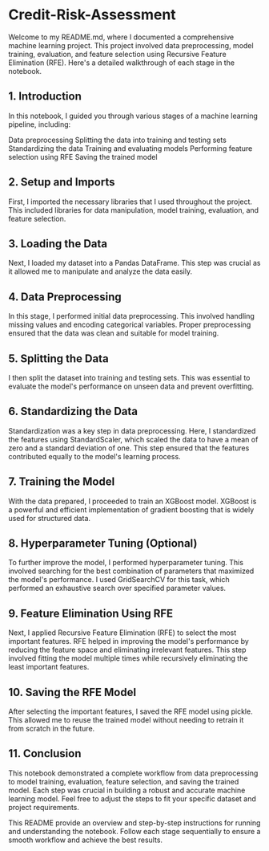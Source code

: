 # Credit-Risk-Assessment
Welcome to my README.md, where I documented a comprehensive machine learning project. This project involved data preprocessing, model training, evaluation, and feature selection using Recursive Feature Elimination (RFE). Here's a detailed walkthrough of each stage in the notebook.

## 1. Introduction
In this notebook, I guided you through various stages of a machine learning pipeline, including:

Data preprocessing
Splitting the data into training and testing sets
Standardizing the data
Training and evaluating models
Performing feature selection using RFE
Saving the trained model
## 2. Setup and Imports
First, I imported the necessary libraries that I used throughout the project. This included libraries for data manipulation, model training, evaluation, and feature selection.

## 3. Loading the Data
Next, I loaded my dataset into a Pandas DataFrame. This step was crucial as it allowed me to manipulate and analyze the data easily.

## 4. Data Preprocessing
In this stage, I performed initial data preprocessing. This involved handling missing values and encoding categorical variables. Proper preprocessing ensured that the data was clean and suitable for model training.

## 5. Splitting the Data
I then split the dataset into training and testing sets. This was essential to evaluate the model's performance on unseen data and prevent overfitting.

## 6. Standardizing the Data
Standardization was a key step in data preprocessing. Here, I standardized the features using StandardScaler, which scaled the data to have a mean of zero and a standard deviation of one. This step ensured that the features contributed equally to the model's learning process.

## 7. Training the Model
With the data prepared, I proceeded to train an XGBoost model. XGBoost is a powerful and efficient implementation of gradient boosting that is widely used for structured data.

## 8. Hyperparameter Tuning (Optional)
To further improve the model, I performed hyperparameter tuning. This involved searching for the best combination of parameters that maximized the model's performance. I used GridSearchCV for this task, which performed an exhaustive search over specified parameter values.

## 9. Feature Elimination Using RFE
Next, I applied Recursive Feature Elimination (RFE) to select the most important features. RFE helped in improving the model's performance by reducing the feature space and eliminating irrelevant features. This step involved fitting the model multiple times while recursively eliminating the least important features.

## 10. Saving the RFE Model
After selecting the important features, I saved the RFE model using pickle. This allowed me to reuse the trained model without needing to retrain it from scratch in the future.

## 11. Conclusion
This notebook demonstrated a complete workflow from data preprocessing to model training, evaluation, feature selection, and saving the trained model. Each step was crucial in building a robust and accurate machine learning model. Feel free to adjust the steps to fit your specific dataset and project requirements.

This README provide an overview and step-by-step instructions for running and understanding the notebook. Follow each stage sequentially to ensure a smooth workflow and achieve the best results.







